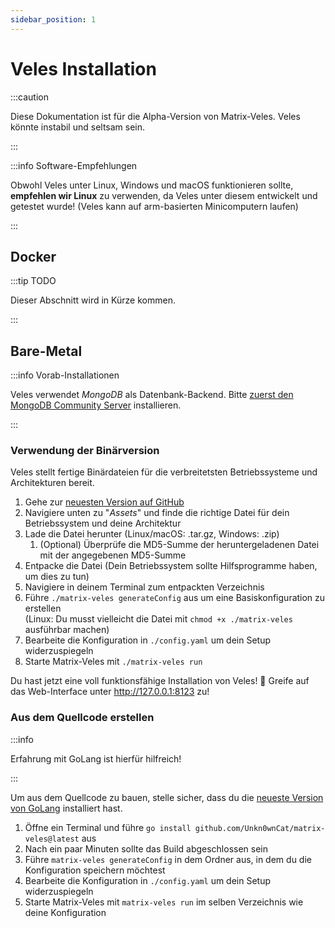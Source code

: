 ```yaml
---
sidebar_position: 1
---
```


# Veles Installation

:::caution

Diese Dokumentation ist für die Alpha-Version von Matrix-Veles. Veles könnte instabil und seltsam sein.

:::

:::info Software-Empfehlungen

Obwohl Veles unter Linux, Windows und macOS funktionieren sollte, **empfehlen wir Linux** zu verwenden, da Veles unter diesem entwickelt und getestet wurde! (Veles kann auf arm-basierten Minicomputern laufen)

:::

## Docker

:::tip TODO

Dieser Abschnitt wird in Kürze kommen.

:::

## Bare-Metal

:::info Vorab-Installationen

Veles verwendet *MongoDB* als Datenbank-Backend. Bitte [zuerst den MongoDB Community Server](https://www.mongodb.com/try/download/community) installieren.

:::

### Verwendung der Binärversion

Veles stellt fertige Binärdateien für die verbreitetsten Betriebssysteme und Architekturen bereit.

 1. Gehe zur [neuesten Version auf GitHub](https://github.com/Unkn0wnCat/matrix-veles/releases/latest)
 2. Navigiere unten zu "*Assets*" und finde die richtige Datei für dein Betriebssystem und deine Architektur
 3. Lade die Datei herunter (Linux/macOS: .tar.gz, Windows: .zip)
    1. (Optional) Überprüfe die MD5-Summe der heruntergeladenen Datei mit der angegebenen MD5-Summe
 4. Entpacke die Datei (Dein Betriebssystem sollte Hilfsprogramme haben, um dies zu tun)
 5. Navigiere in deinem Terminal zum entpackten Verzeichnis
 6. Führe `./matrix-veles generateConfig` aus um eine Basiskonfiguration zu erstellen<br/>(Linux: Du musst vielleicht die Datei mit `chmod +x ./matrix-veles` ausführbar machen)
 7. Bearbeite die Konfiguration in `./config.yaml` um dein Setup widerzuspiegeln
 8. Starte Matrix-Veles mit `./matrix-veles run`

Du hast jetzt eine voll funktionsfähige Installation von Veles! 🎉 Greife auf das Web-Interface unter http://127.0.0.1:8123 zu!

### Aus dem Quellcode erstellen

:::info

Erfahrung mit GoLang ist hierfür hilfreich!

:::

Um aus dem Quellcode zu bauen, stelle sicher, dass du die [neueste Version von GoLang](https://go.dev/dl/) installiert hast.

1. Öffne ein Terminal und führe `go install github.com/Unkn0wnCat/matrix-veles@latest` aus
2. Nach ein paar Minuten sollte das Build abgeschlossen sein
3. Führe `matrix-veles generateConfig` in dem Ordner aus, in dem du die Konfiguration speichern möchtest
4. Bearbeite die Konfiguration in `./config.yaml` um dein Setup widerzuspiegeln
5. Starte Matrix-Veles mit `matrix-veles run` im selben Verzeichnis wie deine Konfiguration
